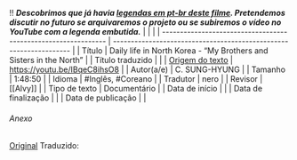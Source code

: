 
!! ***Descobrimos que já havia [legendas em pt-br deste filme](https://www.opensubtitles.org/en/subtitles/9216116/my-brothers-and-sisters-in-the-north-pb). Pretendemos discutir no futuro se arquivaremos o projeto ou se subiremos o vídeo no YouTube com a legenda embutida.***
|                                                                |                                                                    |
| -------------------------------------------------------------- | ------------------------------------------------------------------ |
| Título                                                         | Daily life in North Korea - “My Brothers and Sisters in the North” |
| Título traduzido                                               |                                                                    |
| [Origem do texto](https://www.youtube.com/watch?v=IBqeC8ihsO8) | https://youtu.be/IBqeC8ihsO8                                       |
| Autor(a/e)                                                     | C. SUNG-HYUNG                                                      |
| Tamanho                                                        | 1:48:50                                                            |
| Idioma                                                         | #Inglês, #Coreano                                                  |
| Tradutor                                                       | nero                                                               |
| Revisor                                                        | [[Alvy]]                                                           |
| Tipo de texto                                                  | Documentário                                                       |
| Data de início                                                 |                                                                    |
| Data de finalização                                            |                                                                    |
| Data de publicação |                                                                    |


###### Anexo
[Original](https://www.youtube.com/watch?v=IBqeC8ihsO8)
Traduzido: